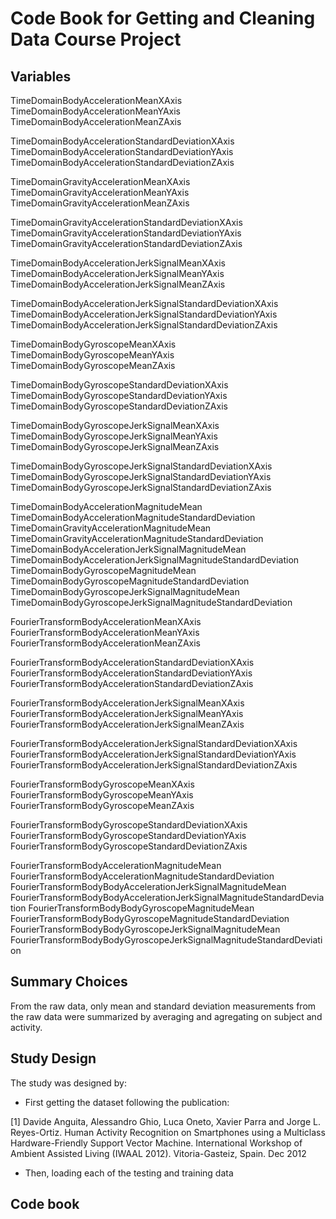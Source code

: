 Code Book for Getting and Cleaning Data Course Project
========================================================

## Variables
 TimeDomainBodyAccelerationMeanXAxis
 TimeDomainBodyAccelerationMeanYAxis
 TimeDomainBodyAccelerationMeanZAxis

 TimeDomainBodyAccelerationStandardDeviationXAxis
 TimeDomainBodyAccelerationStandardDeviationYAxis
 TimeDomainBodyAccelerationStandardDeviationZAxis

 TimeDomainGravityAccelerationMeanXAxis
 TimeDomainGravityAccelerationMeanYAxis
 TimeDomainGravityAccelerationMeanZAxis

 TimeDomainGravityAccelerationStandardDeviationXAxis
 TimeDomainGravityAccelerationStandardDeviationYAxis
 TimeDomainGravityAccelerationStandardDeviationZAxis

 TimeDomainBodyAccelerationJerkSignalMeanXAxis
 TimeDomainBodyAccelerationJerkSignalMeanYAxis
 TimeDomainBodyAccelerationJerkSignalMeanZAxis

 TimeDomainBodyAccelerationJerkSignalStandardDeviationXAxis
 TimeDomainBodyAccelerationJerkSignalStandardDeviationYAxis
 TimeDomainBodyAccelerationJerkSignalStandardDeviationZAxis

 TimeDomainBodyGyroscopeMeanXAxis
 TimeDomainBodyGyroscopeMeanYAxis
 TimeDomainBodyGyroscopeMeanZAxis

 TimeDomainBodyGyroscopeStandardDeviationXAxis
 TimeDomainBodyGyroscopeStandardDeviationYAxis
 TimeDomainBodyGyroscopeStandardDeviationZAxis

 TimeDomainBodyGyroscopeJerkSignalMeanXAxis
 TimeDomainBodyGyroscopeJerkSignalMeanYAxis
 TimeDomainBodyGyroscopeJerkSignalMeanZAxis

 TimeDomainBodyGyroscopeJerkSignalStandardDeviationXAxis
 TimeDomainBodyGyroscopeJerkSignalStandardDeviationYAxis
 TimeDomainBodyGyroscopeJerkSignalStandardDeviationZAxis

 TimeDomainBodyAccelerationMagnitudeMean
 TimeDomainBodyAccelerationMagnitudeStandardDeviation
 TimeDomainGravityAccelerationMagnitudeMean
 TimeDomainGravityAccelerationMagnitudeStandardDeviation
 TimeDomainBodyAccelerationJerkSignalMagnitudeMean
 TimeDomainBodyAccelerationJerkSignalMagnitudeStandardDeviation
 TimeDomainBodyGyroscopeMagnitudeMean
 TimeDomainBodyGyroscopeMagnitudeStandardDeviation
 TimeDomainBodyGyroscopeJerkSignalMagnitudeMean
 TimeDomainBodyGyroscopeJerkSignalMagnitudeStandardDeviation

 FourierTransformBodyAccelerationMeanXAxis
 FourierTransformBodyAccelerationMeanYAxis
 FourierTransformBodyAccelerationMeanZAxis

 FourierTransformBodyAccelerationStandardDeviationXAxis
 FourierTransformBodyAccelerationStandardDeviationYAxis
 FourierTransformBodyAccelerationStandardDeviationZAxis

 FourierTransformBodyAccelerationJerkSignalMeanXAxis
 FourierTransformBodyAccelerationJerkSignalMeanYAxis
 FourierTransformBodyAccelerationJerkSignalMeanZAxis

 FourierTransformBodyAccelerationJerkSignalStandardDeviationXAxis
 FourierTransformBodyAccelerationJerkSignalStandardDeviationYAxis
 FourierTransformBodyAccelerationJerkSignalStandardDeviationZAxis

 FourierTransformBodyGyroscopeMeanXAxis
 FourierTransformBodyGyroscopeMeanYAxis
 FourierTransformBodyGyroscopeMeanZAxis

 FourierTransformBodyGyroscopeStandardDeviationXAxis
 FourierTransformBodyGyroscopeStandardDeviationYAxis
 FourierTransformBodyGyroscopeStandardDeviationZAxis

 FourierTransformBodyAccelerationMagnitudeMean
 FourierTransformBodyAccelerationMagnitudeStandardDeviation
 FourierTransformBodyBodyAccelerationJerkSignalMagnitudeMean
 FourierTransformBodyBodyAccelerationJerkSignalMagnitudeStandardDeviation
 FourierTransformBodyBodyGyroscopeMagnitudeMean
 FourierTransformBodyBodyGyroscopeMagnitudeStandardDeviation
 FourierTransformBodyBodyGyroscopeJerkSignalMagnitudeMean
 FourierTransformBodyBodyGyroscopeJerkSignalMagnitudeStandardDeviation

## Summary Choices
 From the raw data, only mean and standard deviation measurements from the raw data were summarized by averaging and agregating on subject and activity.


## Study Design
 The study was designed by:
* First getting the dataset following the publication:

[1] Davide Anguita, Alessandro Ghio, Luca Oneto, Xavier Parra and Jorge L. Reyes-Ortiz. Human Activity Recognition on Smartphones using a Multiclass Hardware-Friendly Support Vector Machine. International Workshop of Ambient Assisted Living (IWAAL 2012). Vitoria-Gasteiz, Spain. Dec 2012

* Then, loading each of the testing and training data
## Code book

